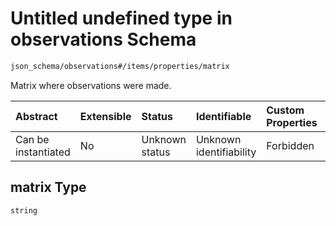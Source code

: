 # Untitled undefined type in observations Schema

```txt
json_schema/observations#/items/properties/matrix
```

Matrix where observations were made.

| Abstract            | Extensible | Status         | Identifiable            | Custom Properties | Additional Properties | Access Restrictions | Defined In                                                                           |
| :------------------ | :--------- | :------------- | :---------------------- | :---------------- | :-------------------- | :------------------ | :----------------------------------------------------------------------------------- |
| Can be instantiated | No         | Unknown status | Unknown identifiability | Forbidden         | Allowed               | none                | [observations.schema.json\*](../out/observations.schema.json "open original schema") |

## matrix Type

`string`
